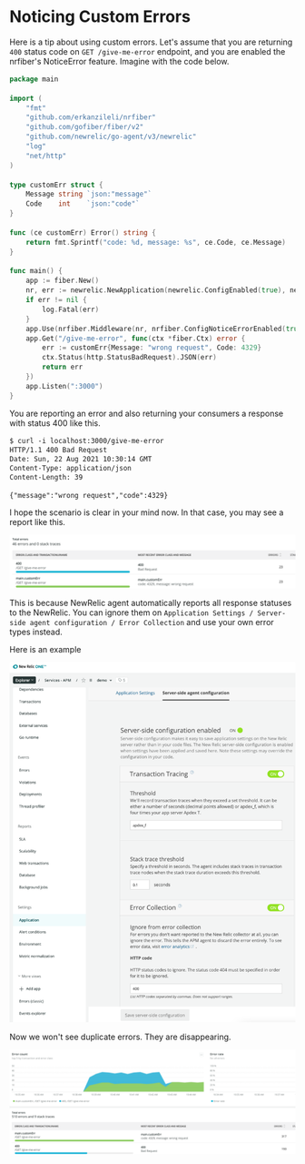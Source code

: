 # Noticing Custom Errors

Here is a tip about using custom errors. Let's assume that you are returning `400` status code on `GET /give-me-error`
endpoint, and you are enabled the nrfiber's NoticeError feature. Imagine with the code below.

```go
package main

import (
	"fmt"
	"github.com/erkanzileli/nrfiber"
	"github.com/gofiber/fiber/v2"
	"github.com/newrelic/go-agent/v3/newrelic"
	"log"
	"net/http"
)

type customErr struct {
	Message string `json:"message"`
	Code    int    `json:"code"`
}

func (ce customErr) Error() string {
	return fmt.Sprintf("code: %d, message: %s", ce.Code, ce.Message)
}

func main() {
	app := fiber.New()
	nr, err := newrelic.NewApplication(newrelic.ConfigEnabled(true), newrelic.ConfigAppName("demo"), newrelic.ConfigLicense("license-key"))
	if err != nil {
		log.Fatal(err)
	}
	app.Use(nrfiber.Middleware(nr, nrfiber.ConfigNoticeErrorEnabled(true)))
	app.Get("/give-me-error", func(ctx *fiber.Ctx) error {
		err := customErr{Message: "wrong request", Code: 4329}
		ctx.Status(http.StatusBadRequest).JSON(err)
		return err
	})
	app.Listen(":3000")
}
```

You are reporting an error and also returning your consumers a response with status 400 like this.

```shell
$ curl -i localhost:3000/give-me-error
HTTP/1.1 400 Bad Request
Date: Sun, 22 Aug 2021 10:30:14 GMT
Content-Type: application/json
Content-Length: 39

{"message":"wrong request","code":4329}
```

I hope the scenario is clear in your mind now. In that case, you may see a report like this.

![img.png](new_relic_errors_before_ignore.png)

This is because NewRelic agent automatically reports all response statuses to the NewRelic. You can ignore them
on `Application Settings / Server-side agent configuration / Error Collection` and use your own error types instead.

Here is an example

![img_1.png](newrelic_error_collection_setting.png)

Now we won't see duplicate errors. They are disappearing.

![img.png](new_relic_errors_after_ignore.png)
